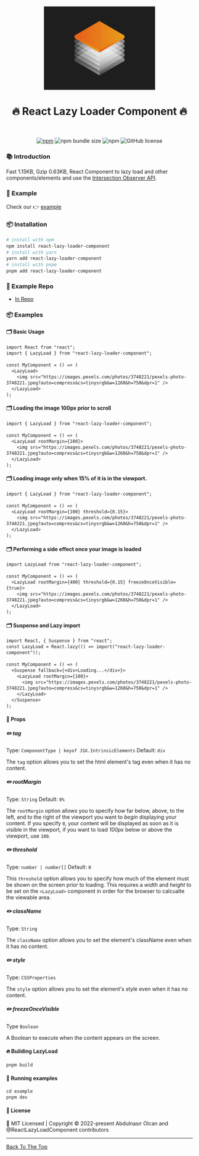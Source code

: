 <a name="read-me-template" />

<h1 align="center">
  <br>
    <img src="https://github.com/jsdeveloperr/react-lazy-loader-component/blob/master/example/public/assets/logo-lazy.gif" alt="logo" width="300">
  <br><br>
  🔥 React Lazy Loader Component 🔥
  <br>
  <br>
</h1>

<div align="center">

[![npm](https://img.shields.io/npm/v/react-lazy-loader-component?style=flat-square)](https://www.npmjs.com/package/react-lazy-loader-component)
![npm bundle size](https://img.shields.io/bundlephobia/minzip/react-lazy-loader-component?style=flat-square)
![npm](https://img.shields.io/npm/dt/react-lazy-loader-component?style=flat-square)
![GitHub license](https://img.shields.io/npm/l/react-lazy-loader-component?style=flat-square)

</div>

### :books: Introduction

Fast 1.15KB, Gzip 0.63KB, React Component to lazy load and other components/elements and use the [Intersection Observer API](https://developer.mozilla.org/en-US/docs/Web/API/Intersection_Observer_API).

### :rocket: Example

Check our 👉 [example](https://codesandbox.io/p/sandbox/react-lazy-loader-component-m5mkpv)

### :package: Installation

```bash
# install with npm
npm install react-lazy-loader-component
# install with yarn
yarn add react-lazy-loader-component
# install with pnpm
pnpm add react-lazy-loader-component
```

### :rocket: Example Repo

- [In Repo](https://github.com/jsdeveloperr/react-lazy-loader-component/blob/master/example)

### 📦 Examples

#### 🗂 Basic Usage

```tsx
import React from "react";
import { LazyLoad } from "react-lazy-loader-component";

const MyComponent = () => (
  <LazyLoad>
    <img src="https://images.pexels.com/photos/3748221/pexels-photo-3748221.jpeg?auto=compress&cs=tinysrgb&w=1260&h=750&dpr=1" />
  </LazyLoad>
);
```

#### 🗂 Loading the image 100px prior to scroll

```tsx
import { LazyLoad } from "react-lazy-loader-component";

const MyComponent = () => (
  <LazyLoad rootMargin={100}>
    <img src="https://images.pexels.com/photos/3748221/pexels-photo-3748221.jpeg?auto=compress&cs=tinysrgb&w=1260&h=750&dpr=1" />
  </LazyLoad>
);
```

#### 🗂 Loading image only when 15% of it is in the viewport.

```tsx
import { LazyLoad } from "react-lazy-loader-component";

const MyComponent = () => (
  <LazyLoad rootMargin={100} threshold={0.15}>
    <img src="https://images.pexels.com/photos/3748221/pexels-photo-3748221.jpeg?auto=compress&cs=tinysrgb&w=1260&h=750&dpr=1" />
  </LazyLoad>
);
```

#### 🗂 Performing a side effect once your image is loaded

```tsx
import LazyLoad from "react-lazy-loader-component";

const MyComponent = () => (
  <LazyLoad rootMargin={400} threshold={0.15} freezeOnceVisible={true}>
    <img src="https://images.pexels.com/photos/3748221/pexels-photo-3748221.jpeg?auto=compress&cs=tinysrgb&w=1260&h=750&dpr=1" />
  </LazyLoad>
);
```

#### 🗂 Suspense and Lazy import

```tsx
import React, { Suspense } from "react";
const LazyLoad = React.lazy(() => import("react-lazy-loader-component"));

const MyComponent = () => (
  <Suspense fallback={<div>Loading...</div>}>
    <LazyLoad rootMargin={100}>
      <img src="https://images.pexels.com/photos/3748221/pexels-photo-3748221.jpeg?auto=compress&cs=tinysrgb&w=1260&h=750&dpr=1" />
    </LazyLoad>
  </Suspense>
);
```

#### 🎉 Props

##### ✏️ tag

Type: `ComponentType | keyof JSX.IntrinsicElements` Default: `div`

The `tag` option allows you to set the html element's tag even when it has no content.

##### ✏️ rootMargin

Type: `String` Default: `0%`

The `rootMargin` option allows you to specify how far below, above, to the left, and to the right of the viewport you want to _begin_ displaying your content. If you specify `0`, your content will be displayed as soon as it is visible in the viewport, if you want to load _100px_ below or above the viewport, use `100`.

##### ✏️ threshold

Type: `number | number[]` Default: `0`

This `threshold` option allows you to specify how much of the element must be shown on the screen prior to loading. This requires a _width_ and _height_ to be set on the `<LazyLoad>` component in order for the browser to calcualte the viewable area.

##### ✏️ className

Type: `String`

The `className` option allows you to set the element's className even when it has no content.

##### ✏️ style

Type: `CSSProperties`

The `style` option allows you to set the element's style even when it has no content.

##### ✏️ freezeOnceVisible

Type `Boolean`

A Boolean to execute when the content appears on the screen.

#### 🔥 Building LazyLoad

```
pnpm build
```

#### 🌈 Running examples

```
cd example
pnpm dev
```

#### 📄 License

<div calign="center">
    🍁 MIT Licensed | Copyright © 2022-present Abdulnasır Olcan and @ReactLazyLoadComponent contributors
</div>

---

[Back To The Top](#read-me-template)